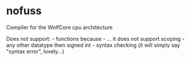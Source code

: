 # nofuss
Compiler for the WolfCore cpu architecture

Does not support:
    - functions because
    - ... it does not support scoping
    - any other datatype then signed int
    - syntax checking (it will simply say "syntax error", lovely...)
